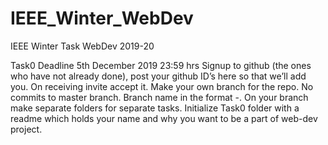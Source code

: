 # IEEE_Winter_WebDev
IEEE Winter Task WebDev 2019-20

Task0 Deadline 5th December 2019 23:59 hrs 
Signup to github (the ones who have not already done), post your github ID’s here so that we’ll add you. On receiving invite accept it.
Make your own branch for the repo. No commits to master branch. Branch name in the format <name>-<surname>. On your branch make separate folders for separate tasks.
Initialize Task0 folder with a readme which holds your name and why you want to be a part of web-dev project.
